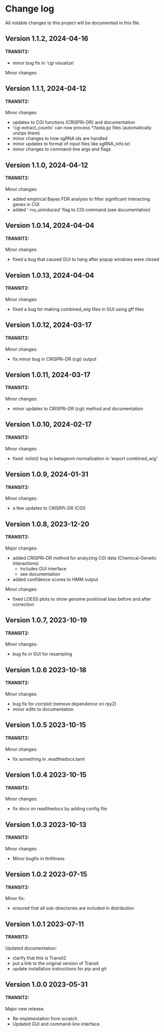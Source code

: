 # Change log

All notable changes to this project will be documented in this file.


## Version 1.1.2, 2024-04-16
#### TRANSIT2:
  - minor bug fix in 'cgi visualize'

Minor changes:
## Version 1.1.1, 2024-04-12
#### TRANSIT2:

Minor changes:
  - updates to CGI functions (CRISPRi-DR) and documentation
  - 'cgi extract_counts' can now process *.fastq.gz files (automatically unzips them)
  - minor changes to how sgRNA ids are handled
  - minor updates to format of input files like sgRNA_info.txt
  - minor changes to command-line args and flags

## Version 1.1.0, 2024-04-12
#### TRANSIT2:

Minor changes:
  - added empirical Bayes FDR analysis to filter significant interacting genes in CGI
  - added '-no_uninduced' flag to CGI command (see documentation)

## Version 1.0.14, 2024-04-04
#### TRANSIT2:

Minor changes:
  - fixed a bug that caused GUI to hang after popup windows were closed

## Version 1.0.13, 2024-04-04
#### TRANSIT2:

Minor changes:
  - fixed a bug for making combined_wig files in GUI using gff files

## Version 1.0.12, 2024-03-17
#### TRANSIT2:

Minor changes:
  - fix minor bug in CRISPRi-DR (cgi) output

## Version 1.0.11, 2024-03-17
#### TRANSIT2:

Minor changes:
  - minor updates to CRISPRi-DR (cgi) method and documentation


## Version 1.0.10, 2024-02-17
#### TRANSIT2:

Minor changes:
  - fixed .tolist() bug in betageom normalization in 'export combined_wig'


## Version 1.0.9, 2024-01-31
#### TRANSIT2:

Minor changes:
  - a few updates to CRISRPi-DR (CGI)


## Version 1.0.8, 2023-12-20
#### TRANSIT2:

Major changes:
  - added CRISPRi-DR method for analyzing CGI data (Chemical-Genetic Interactions)
    - includes GUI interface
    - see documentation
  - added confidence scores to HMM output

Minor changes:
  - fixed LOESS plots to show genome positional bias before and after correction


## Version 1.0.7, 2023-10-19
#### TRANSIT2:

Minor changes:
  - bug fix in GUI for resampling


## Version 1.0.6 2023-10-18
#### TRANSIT2:

Minor changes:
  - bug fix for corrplot (remove dependence on rpy2)
  - minor edits to documentation


## Version 1.0.5 2023-10-15
#### TRANSIT2:

Minor changes:
  - fix something in .readthedocs.taml


## Version 1.0.4 2023-10-15
#### TRANSIT2:

Minor changes:
  - fix docs on readthedocs by adding config file

	
## Version 1.0.3 2023-10-13
#### TRANSIT2:

Minor changes:
  - Minor bugfix in ttnfitness

	
## Version 1.0.2 2023-07-15
#### TRANSIT2:

Minor fix:
  - ensured that all sub-directories are included in distribution


	
## Version 1.0.1 2023-07-11
#### TRANSIT2:

Updated documentation:
  - clarify that this is Transit2
  - put a link to the original version of Transit
  - update installation instructions for pip and git


## Version 1.0.0 2023-05-31
#### TRANSIT2:

Major new release.
  - Re-implmentation from scratch.
  - Updated GUI and command-line interface.

